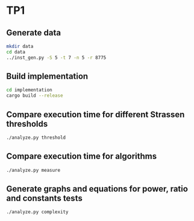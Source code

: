 # TP1

## Generate data

```sh
mkdir data
cd data
../inst_gen.py -S 5 -t 7 -n 5 -r 8775
```

## Build implementation

```sh
cd implementation
cargo build --release
```

## Compare execution time for different Strassen thresholds

```sh
./analyze.py threshold
```

## Compare execution time for algorithms

```sh
./analyze.py measure
```

## Generate graphs and equations for power, ratio and constants tests

```sh
./analyze.py complexity
```
